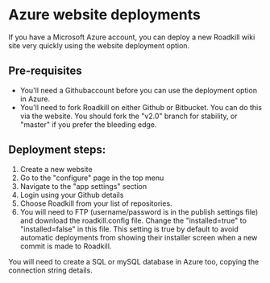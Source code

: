 # Azure website deployments
If you have a Microsoft Azure account, you can deploy a new Roadkill wiki site very quickly using the website deployment option.

## Pre-requisites
- You'll need a Githubaccount before you can use the deployment option in Azure.
- You'll need to fork Roadkill on either Github or Bitbucket. You can do this via the website. You should fork the "v2.0" branch for stability, or "master" if you prefer the bleeding edge.

## Deployment steps:
1. Create a new website
2. Go to the "configure" page in the top menu
3. Navigate to the "app settings" section
4. Login using your Github details
5. Choose Roadkill from your list of repositories.
6. You will need to FTP (username/password is in the publish settings file) and download the roadkill.config file. Change the "installed=true" to "installed=false" in this file.
This setting is true by default to avoid automatic deployments from showing their installer screen when a new commit is made to Roadkill.

You will need to create a SQL or mySQL database in Azure too, copying the connection string details.